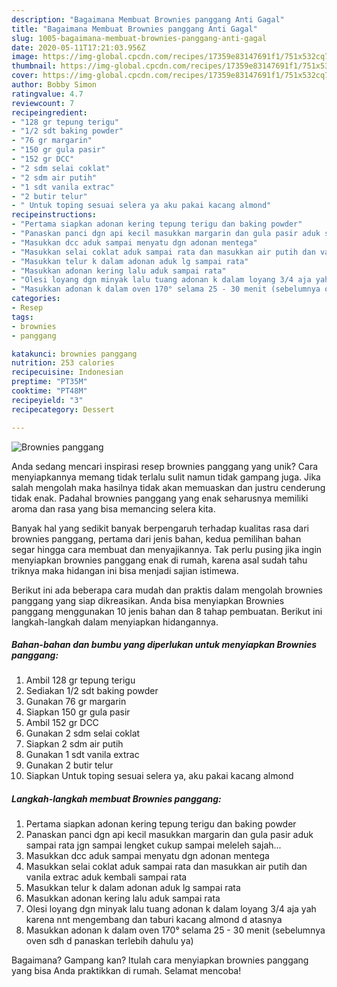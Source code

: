 ```yaml
---
description: "Bagaimana Membuat Brownies panggang Anti Gagal"
title: "Bagaimana Membuat Brownies panggang Anti Gagal"
slug: 1005-bagaimana-membuat-brownies-panggang-anti-gagal
date: 2020-05-11T17:21:03.956Z
image: https://img-global.cpcdn.com/recipes/17359e83147691f1/751x532cq70/brownies-panggang-foto-resep-utama.jpg
thumbnail: https://img-global.cpcdn.com/recipes/17359e83147691f1/751x532cq70/brownies-panggang-foto-resep-utama.jpg
cover: https://img-global.cpcdn.com/recipes/17359e83147691f1/751x532cq70/brownies-panggang-foto-resep-utama.jpg
author: Bobby Simon
ratingvalue: 4.7
reviewcount: 7
recipeingredient:
- "128 gr tepung terigu"
- "1/2 sdt baking powder"
- "76 gr margarin"
- "150 gr gula pasir"
- "152 gr DCC"
- "2 sdm selai coklat"
- "2 sdm air putih"
- "1 sdt vanila extrac"
- "2 butir telur"
- " Untuk toping sesuai selera ya aku pakai kacang almond"
recipeinstructions:
- "Pertama siapkan adonan kering tepung terigu dan baking powder"
- "Panaskan panci dgn api kecil masukkan margarin dan gula pasir aduk sampai rata jgn sampai lengket cukup sampai meleleh sajah..."
- "Masukkan dcc aduk sampai menyatu dgn adonan mentega"
- "Masukkan selai coklat aduk sampai rata dan masukkan air putih dan vanila extrac aduk kembali sampai rata"
- "Masukkan telur k dalam adonan aduk lg sampai rata"
- "Masukkan adonan kering lalu aduk sampai rata"
- "Olesi loyang dgn minyak lalu tuang adonan k dalam loyang 3/4 aja yah karena nnt mengembang dan taburi kacang almond d atasnya"
- "Masukkan adonan k dalam oven 170° selama 25 - 30 menit (sebelumnya oven sdh d panaskan terlebih dahulu ya)"
categories:
- Resep
tags:
- brownies
- panggang

katakunci: brownies panggang 
nutrition: 253 calories
recipecuisine: Indonesian
preptime: "PT35M"
cooktime: "PT48M"
recipeyield: "3"
recipecategory: Dessert

---
```



![Brownies panggang](https://img-global.cpcdn.com/recipes/17359e83147691f1/751x532cq70/brownies-panggang-foto-resep-utama.jpg)

Anda sedang mencari inspirasi resep brownies panggang yang unik? Cara menyiapkannya memang tidak terlalu sulit namun tidak gampang juga. Jika salah mengolah maka hasilnya tidak akan memuaskan dan justru cenderung tidak enak. Padahal brownies panggang yang enak seharusnya memiliki aroma dan rasa yang bisa memancing selera kita.



Banyak hal yang sedikit banyak berpengaruh terhadap kualitas rasa dari brownies panggang, pertama dari jenis bahan, kedua pemilihan bahan segar hingga cara membuat dan menyajikannya. Tak perlu pusing jika ingin menyiapkan brownies panggang enak di rumah, karena asal sudah tahu triknya maka hidangan ini bisa menjadi sajian istimewa.


Berikut ini ada beberapa cara mudah dan praktis dalam mengolah brownies panggang yang siap dikreasikan. Anda bisa menyiapkan Brownies panggang menggunakan 10 jenis bahan dan 8 tahap pembuatan. Berikut ini langkah-langkah dalam menyiapkan hidangannya.

<!--inarticleads1-->

##### Bahan-bahan dan bumbu yang diperlukan untuk menyiapkan Brownies panggang:

1. Ambil 128 gr tepung terigu
1. Sediakan 1/2 sdt baking powder
1. Gunakan 76 gr margarin
1. Siapkan 150 gr gula pasir
1. Ambil 152 gr DCC
1. Gunakan 2 sdm selai coklat
1. Siapkan 2 sdm air putih
1. Gunakan 1 sdt vanila extrac
1. Gunakan 2 butir telur
1. Siapkan  Untuk toping sesuai selera ya, aku pakai kacang almond




<!--inarticleads2-->

##### Langkah-langkah membuat Brownies panggang:

1. Pertama siapkan adonan kering tepung terigu dan baking powder
1. Panaskan panci dgn api kecil masukkan margarin dan gula pasir aduk sampai rata jgn sampai lengket cukup sampai meleleh sajah...
1. Masukkan dcc aduk sampai menyatu dgn adonan mentega
1. Masukkan selai coklat aduk sampai rata dan masukkan air putih dan vanila extrac aduk kembali sampai rata
1. Masukkan telur k dalam adonan aduk lg sampai rata
1. Masukkan adonan kering lalu aduk sampai rata
1. Olesi loyang dgn minyak lalu tuang adonan k dalam loyang 3/4 aja yah karena nnt mengembang dan taburi kacang almond d atasnya
1. Masukkan adonan k dalam oven 170° selama 25 - 30 menit (sebelumnya oven sdh d panaskan terlebih dahulu ya)




Bagaimana? Gampang kan? Itulah cara menyiapkan brownies panggang yang bisa Anda praktikkan di rumah. Selamat mencoba!
